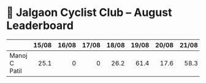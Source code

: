# 🚴 Jalgaon Cyclist Club – August Leaderboard

|               |   15/08 |   16/08 |   17/08 |   18/08 |   19/08 |   20/08 |   21/08 |   22/08 |   23/08 |   24/08 |   25/08 |   26/08 |   27/08 |   28/08 |   29/08 |   30/08 |   31/08 |   01/09 |   02/09 |   03/09 |   04/09 |   05/09 |   06/09 |   07/09 |   08/09 |   09/09 |   10/09 |   11/09 |   12/09 |   13/09 |   14/09 |   15/09 |   16/09 |   17/09 |   18/09 |   19/09 |   20/09 |   21/09 |   22/09 |   23/09 |   24/09 |   25/09 |   26/09 |   27/09 |   28/09 |   29/09 |   30/09 |
|:--------------|--------:|--------:|--------:|--------:|--------:|--------:|--------:|--------:|--------:|--------:|--------:|--------:|--------:|--------:|--------:|--------:|--------:|--------:|--------:|--------:|--------:|--------:|--------:|--------:|--------:|--------:|--------:|--------:|--------:|--------:|--------:|--------:|--------:|--------:|--------:|--------:|--------:|--------:|--------:|--------:|--------:|--------:|--------:|--------:|--------:|--------:|--------:|
| Manoj C Patil |    25.1 |       0 |       0 |    26.2 |    61.4 |    17.6 |    58.3 |    16.5 |    50.6 |    35.4 |    15.2 |       0 |    75.3 |       0 |       0 |    50.7 |    50.5 |       0 |    15.3 |       0 |       0 |       0 |       0 |       0 |       0 |       0 |       0 |       0 |       0 |       0 |       0 |       0 |       0 |       0 |       0 |       0 |       0 |       0 |       0 |       0 |       0 |       0 |       0 |       0 |       0 |       0 |       0 |
